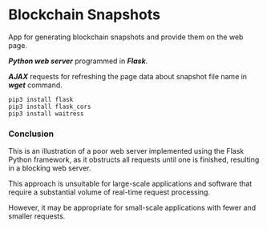 # Blockchain Snapshots
App for generating blockchain snapshots and provide them on the web page.

***Python web server*** programmed in ***Flask***.

***AJAX*** requests for refreshing the page data about snapshot file name in ***wget*** command.
```
pip3 install flask
pip3 install flask_cors
pip3 install waitress
```
### Conclusion
This is an illustration of a poor web server implemented using the Flask Python framework, as it obstructs all requests until one is finished, resulting in a blocking web server. 

This approach is unsuitable for large-scale applications and software that require a substantial volume of real-time request processing.

However, it may be appropriate for small-scale applications with fewer and smaller requests.

